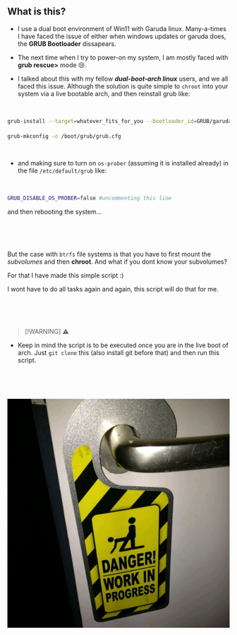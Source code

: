 ## What is this?


- I use a dual boot environment of Win11 with Garuda linux. Many-a-times I have faced the issue of either when windows updates or garuda does, the __GRUB Bootloader__ dissapears.

- The next time when I try to power-on my system, I am mostly faced with __grub rescue>__ mode 😢.

- I talked about this with my fellow ___dual-boot-arch linux___ users, and we all faced this issue. Although the solution is quite simple to `chroot` into your system via a live bootable arch, and then reinstall grub like:

<br>

```bash
grub-install --target=whatever_fits_for_you --bootloader_id=GRUB/garuda_whatever #... basically this thing

grub-mkconfig -o /boot/grub/grub.cfg
```


<br>

- and making sure to turn on `os-prober` (assuming it is installed already) in the file `/etc/default/grub` like:


<br>

```bash
GRUB_DISABLE_OS_PROBER=false #uncommenting this line
```

 and then rebooting the system...


<br>
<br>
<br>


But the case with `btrfs` file systems is that you have to first mount the _subvolumes_ and then __chroot__. And what if you dont know your subvolumes?



For that I have made this simple script :)


I wont have to do all tasks again and again, this script will do that for me.


<br>
<br>
<br>

> [!WARNING] ⚠️
>
-  Keep in mind the script is to be executed once you are in the live boot of arch. Just `git clone` this (also install git before that) and then run this script.


<br>
<br>
<br>

![wip](./wip.png)
